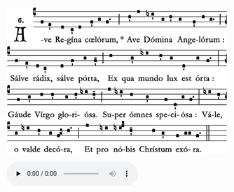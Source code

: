![](images/ave-regina-coelorum.svg.png)

<audio src="https://storage.googleapis.com/kyriale/21-ave-regina-caelorum.m4a" controls="controls" preload="none"></audio>
